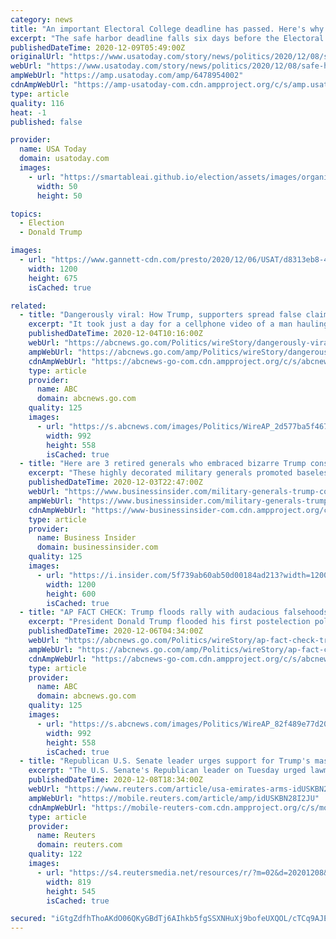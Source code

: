 ```yaml
---
category: news
title: "An important Electoral College deadline has passed. Here's why that's bad news for Trump"
excerpt: "The safe harbor deadline falls six days before the Electoral College meets to formally cast votes for president based on the popular votes in states."
publishedDateTime: 2020-12-09T05:49:00Z
originalUrl: "https://www.usatoday.com/story/news/politics/2020/12/08/safe-harbor-deadline-arrives-hurting-trumps-bid-overturn-election/6478954002/"
webUrl: "https://www.usatoday.com/story/news/politics/2020/12/08/safe-harbor-deadline-arrives-hurting-trumps-bid-overturn-election/6478954002/"
ampWebUrl: "https://amp.usatoday.com/amp/6478954002"
cdnAmpWebUrl: "https://amp-usatoday-com.cdn.ampproject.org/c/s/amp.usatoday.com/amp/6478954002"
type: article
quality: 116
heat: -1
published: false

provider:
  name: USA Today
  domain: usatoday.com
  images:
    - url: "https://smartableai.github.io/election/assets/images/organizations/usatoday.com-50x50.jpg"
      width: 50
      height: 50

topics:
  - Election
  - Donald Trump

images:
  - url: "https://www.gannett-cdn.com/presto/2020/12/06/USAT/d8313eb8-441c-4b59-84f5-a27ff5a1aac8-AFP_AFP_8WK484.jpg?auto=webp&crop=2351,1322,x0,y53&format=pjpg&width=1200"
    width: 1200
    height: 675
    isCached: true

related:
  - title: "Dangerously viral: How Trump, supporters spread false claims"
    excerpt: "It took just a day for a cellphone video of a man hauling a large box into a Detroit election office to be viewed more than a million times"
    publishedDateTime: 2020-12-04T10:16:00Z
    webUrl: "https://abcnews.go.com/Politics/wireStory/dangerously-viral-trump-supporters-spread-false-claims-74533348"
    ampWebUrl: "https://abcnews.go.com/amp/Politics/wireStory/dangerously-viral-trump-supporters-spread-false-claims-74533348"
    cdnAmpWebUrl: "https://abcnews-go-com.cdn.ampproject.org/c/s/abcnews.go.com/amp/Politics/wireStory/dangerously-viral-trump-supporters-spread-false-claims-74533348"
    type: article
    provider:
      name: ABC
      domain: abcnews.go.com
    quality: 125
    images:
      - url: "https://s.abcnews.com/images/Politics/WireAP_2d577ba5f467404c81900887ef2cd68b_16x9_992.jpg"
        width: 992
        height: 558
        isCached: true
  - title: "Here are 3 retired generals who embraced bizarre Trump conspiracies"
    excerpt: "These highly decorated military generals promoted baseless claims from the conspiracy theory movement."
    publishedDateTime: 2020-12-03T22:47:00Z
    webUrl: "https://www.businessinsider.com/military-generals-trump-conspiracy-theory-2020-12"
    ampWebUrl: "https://www.businessinsider.com/military-generals-trump-conspiracy-theory-2020-12?amp"
    cdnAmpWebUrl: "https://www-businessinsider-com.cdn.ampproject.org/c/s/www.businessinsider.com/military-generals-trump-conspiracy-theory-2020-12?amp"
    type: article
    provider:
      name: Business Insider
      domain: businessinsider.com
    quality: 125
    images:
      - url: "https://i.insider.com/5f739ab60ab50d00184ad213?width=1200&format=jpeg"
        width: 1200
        height: 600
        isCached: true
  - title: "AP FACT CHECK: Trump floods rally with audacious falsehoods"
    excerpt: "President Donald Trump flooded his first postelection political rally with debunked conspiracy theories and audacious falsehoods Saturday as he claimed victory in an election he decisively lost. A sampling from his remarks in Valdosta,"
    publishedDateTime: 2020-12-06T04:34:00Z
    webUrl: "https://abcnews.go.com/Politics/wireStory/ap-fact-check-trump-floods-rally-audacious-falsehoods-74566007"
    ampWebUrl: "https://abcnews.go.com/amp/Politics/wireStory/ap-fact-check-trump-floods-rally-audacious-falsehoods-74566007"
    cdnAmpWebUrl: "https://abcnews-go-com.cdn.ampproject.org/c/s/abcnews.go.com/amp/Politics/wireStory/ap-fact-check-trump-floods-rally-audacious-falsehoods-74566007"
    type: article
    provider:
      name: ABC
      domain: abcnews.go.com
    quality: 125
    images:
      - url: "https://s.abcnews.com/images/Politics/WireAP_82f489e77d20447783346eb257cc0e16_16x9_992.jpg"
        width: 992
        height: 558
        isCached: true
  - title: "Republican U.S. Senate leader urges support for Trump's massive UAE arms sale"
    excerpt: "The U.S. Senate's Republican leader on Tuesday urged lawmakers to vote against a resolution, expected as soon as this week, to block President Donald Trump's $23 billion arms sale to the United Arab Emirates,"
    publishedDateTime: 2020-12-08T18:34:00Z
    webUrl: "https://www.reuters.com/article/usa-emirates-arms-idUSKBN28I2JU"
    ampWebUrl: "https://mobile.reuters.com/article/amp/idUSKBN28I2JU"
    cdnAmpWebUrl: "https://mobile-reuters-com.cdn.ampproject.org/c/s/mobile.reuters.com/article/amp/idUSKBN28I2JU"
    type: article
    provider:
      name: Reuters
      domain: reuters.com
    quality: 122
    images:
      - url: "https://s4.reutersmedia.net/resources/r/?m=02&d=20201208&t=2&i=1543852852&w=&fh=545px&fw=&ll=&pl=&sq=&r=LYNXMPEGB71GV"
        width: 819
        height: 545
        isCached: true

secured: "iGtgZdfhThoAKdO06QKyGBdTj6AIhkb5fgSSXNHuXj9bofeUXQOL/cTCq9AJEVRIoXfCpNIRnBiKIYEZLUjMEa+nJrbMwpp1PnXkFUyI0RZCCsTkYyqxSuUfU0w3B1X2coLuXkdOT/ACl5mH0hTswXC3lOfhu3JNzcK6in/GGD2+zoR9YzMYLN6uat4qJBzuVEhLjVcMOLG7YGtA1A0BMuwotSztGDkKPT28U88f2TrZ1+Tce41XEYe4E0nJP4PXOkjCrBYb8gk5XqI3IVT5T5XR33Yv3PU34wxlqGDMICKoWSTGmsJYEbD9toCQz8roSy2iH1oREZ/vbOfK2J7Wkim+X2SodncWjRq+QNDSWL8=;HrDhCMl4uf77klU7C6KPzA=="
---
```


